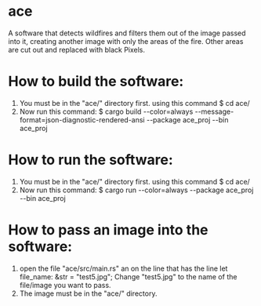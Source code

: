 # ace
A software that detects wildfires and filters them out of the image passed into it, creating another image with only the areas of the fire. Other areas are cut out and replaced with black Pixels.

# How to build the software:
1. You must be in the "ace/" directory first. using this command 
$ cd ace/
2. Now run this command:
$ cargo build --color=always --message-format=json-diagnostic-rendered-ansi --package ace_proj --bin ace_proj

# How to run the software:
1. You must be in the "ace/" directory first. using this command
$ cd ace/
2. Now run this command:
$ cargo run --color=always --package ace_proj --bin ace_proj

# How to pass an image into the software:
1. open the file "ace/src/main.rs" an on the line that has the line 
let file_name: &str = "test5.jpg";
Change "test5.jpg" to the name of the file/image you want to pass.
2. The image must be in the "ace/" directory.
